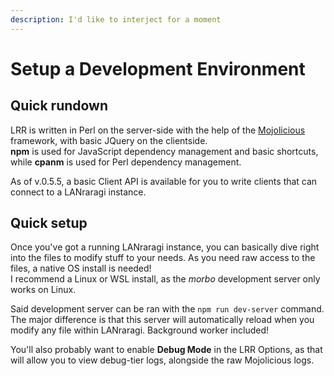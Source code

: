 ```yaml
---
description: I'd like to interject for a moment
---
```


# Setup a Development Environment

## Quick rundown

LRR is written in Perl on the server-side with the help of the [Mojolicious](http://mojolicious.org/) framework, with basic JQuery on the clientside.  
**npm** is used for JavaScript dependency management and basic shortcuts, while **cpanm** is used for Perl dependency management.

As of v.0.5.5, a basic Client API is available for you to write clients that can connect to a LANraragi instance.

## Quick setup

Once you've got a running LANraragi instance, you can basically dive right into the files to modify stuff to your needs. As you need raw access to the files, a native OS install is needed!  
I recommend a Linux or WSL install, as the _morbo_ development server only works on Linux.

Said development server can be ran with the `npm run dev-server` command.  
The major difference is that this server will automatically reload when you modify any file within LANraragi. Background worker included!

You'll also probably want to enable **Debug Mode** in the LRR Options, as that will allow you to view debug-tier logs, alongside the raw Mojolicious logs.

